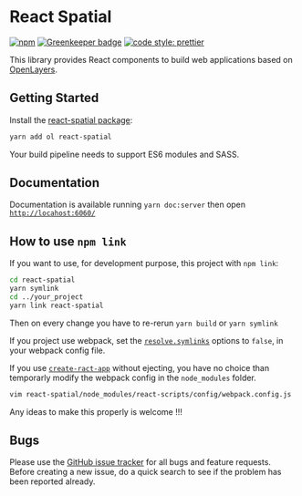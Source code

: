 # React Spatial

[![npm](https://img.shields.io/npm/v/react-spatial.svg?style=flat-square)](https://www.npmjs.com/package/react-spatial)
[![Greenkeeper badge](https://badges.greenkeeper.io/geops/react-spatial.svg)](https://greenkeeper.io/)
[![code style: prettier](https://img.shields.io/badge/code_style-prettier-ff69b4.svg?style=flat-square)](https://github.com/prettier/prettier)

This library provides React components to build web applications based on [OpenLayers](https://openlayers.org/).

## Getting Started

Install the [react-spatial package](https://www.npmjs.com/package/react-spatial):

```bash
yarn add ol react-spatial
```

Your build pipeline needs to support ES6 modules and SASS.

## Documentation

Documentation is available running `yarn doc:server` then open [`http://locahost:6060/`](http://locahost:6060/)

## How to use `npm link`

If you want to use, for development purpose, this project with `npm link`:

```bash
cd react-spatial
yarn symlink
cd ../your_project
yarn link react-spatial
```

Then on every change you have to re-rerun `yarn build` or `yarn symlink`

If you project use webpack, set the [`resolve.symlinks`](https://webpack.js.org/configuration/resolve/#resolve-symlinks) options to `false`, in your webpack config file.

If you use [`create-ract-app`](https://github.com/facebook/create-react-app) without ejecting, you have no choice than temporarly modify the webpack config in the `node_modules` folder.

```bash
vim react-spatial/node_modules/react-scripts/config/webpack.config.js
```

Any ideas to make this properly is welcome !!!

## Bugs

Please use the [GitHub issue tracker](https://github.com/geops/react-spatial/issues) for all bugs and feature requests. Before creating a new issue, do a quick search to see if the problem has been reported already.
